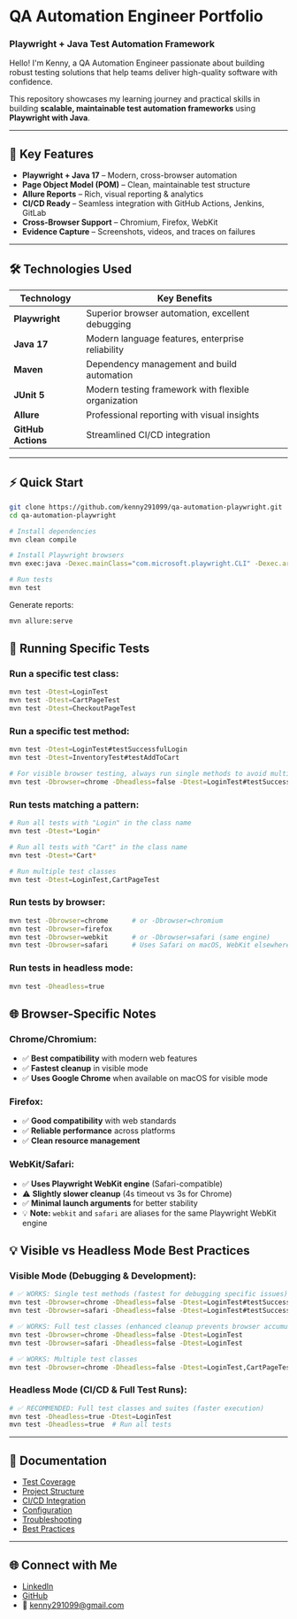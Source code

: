 # QA Automation Engineer Portfolio  
### Playwright + Java Test Automation Framework  

Hello! I'm Kenny, a QA Automation Engineer passionate about building robust testing solutions that help teams deliver high-quality software with confidence.  

This repository showcases my learning journey and practical skills in building **scalable, maintainable test automation frameworks** using **Playwright with Java**.  

---

## 🚀 Key Features
- **Playwright + Java 17** – Modern, cross-browser automation  
- **Page Object Model (POM)** – Clean, maintainable test structure  
- **Allure Reports** – Rich, visual reporting & analytics  
- **CI/CD Ready** – Seamless integration with GitHub Actions, Jenkins, GitLab  
- **Cross-Browser Support** – Chromium, Firefox, WebKit  
- **Evidence Capture** – Screenshots, videos, and traces on failures  

---

## 🛠️ Technologies Used

| Technology        | Key Benefits |
|-------------------|--------------|
| **Playwright**    | Superior browser automation, excellent debugging |
| **Java 17**       | Modern language features, enterprise reliability |
| **Maven**         | Dependency management and build automation |
| **JUnit 5**       | Modern testing framework with flexible organization |
| **Allure**        | Professional reporting with visual insights |
| **GitHub Actions**| Streamlined CI/CD integration |

---

## ⚡ Quick Start

```bash
git clone https://github.com/kenny291099/qa-automation-playwright.git
cd qa-automation-playwright

# Install dependencies
mvn clean compile

# Install Playwright browsers
mvn exec:java -Dexec.mainClass="com.microsoft.playwright.CLI" -Dexec.args="install"

# Run tests
mvn test
```

Generate reports:
```bash
mvn allure:serve
```

## 🎯 Running Specific Tests

### Run a specific test class:
```bash
mvn test -Dtest=LoginTest
mvn test -Dtest=CartPageTest
mvn test -Dtest=CheckoutPageTest
```

### Run a specific test method:
```bash
mvn test -Dtest=LoginTest#testSuccessfulLogin
mvn test -Dtest=InventoryTest#testAddToCart

# For visible browser testing, always run single methods to avoid multiple browser instances:
mvn test -Dbrowser=chrome -Dheadless=false -Dtest=LoginTest#testSuccessfulLogin
```

### Run tests matching a pattern:
```bash
# Run all tests with "Login" in the class name
mvn test -Dtest=*Login*

# Run all tests with "Cart" in the class name  
mvn test -Dtest=*Cart*

# Run multiple test classes
mvn test -Dtest=LoginTest,CartPageTest
```

### Run tests by browser:
```bash
mvn test -Dbrowser=chrome      # or -Dbrowser=chromium
mvn test -Dbrowser=firefox
mvn test -Dbrowser=webkit      # or -Dbrowser=safari (same engine)
mvn test -Dbrowser=safari      # Uses Safari on macOS, WebKit elsewhere
```

### Run tests in headless mode:
```bash
mvn test -Dheadless=true
```

## 🌐 **Browser-Specific Notes**

### **Chrome/Chromium:**
- ✅ **Best compatibility** with modern web features
- ✅ **Fastest cleanup** in visible mode
- ✅ **Uses Google Chrome** when available on macOS for visible mode

### **Firefox:**
- ✅ **Good compatibility** with web standards
- ✅ **Reliable performance** across platforms
- ✅ **Clean resource management**

### **WebKit/Safari:**
- ✅ **Uses Playwright WebKit engine** (Safari-compatible) 
- ⚠️ **Slightly slower cleanup** (4s timeout vs 3s for Chrome)
- ✅ **Minimal launch arguments** for better stability
- 💡 **Note:** `webkit` and `safari` are aliases for the same Playwright WebKit engine

## 💡 **Visible vs Headless Mode Best Practices**

### **Visible Mode (Debugging & Development):**
```bash
# ✅ WORKS: Single test methods (fastest for debugging specific issues)
mvn test -Dbrowser=chrome -Dheadless=false -Dtest=LoginTest#testSuccessfulLogin
mvn test -Dbrowser=safari -Dheadless=false -Dtest=LoginTest#testSuccessfulLogin

# ✅ WORKS: Full test classes (enhanced cleanup prevents browser accumulation)
mvn test -Dbrowser=chrome -Dheadless=false -Dtest=LoginTest
mvn test -Dbrowser=safari -Dheadless=false -Dtest=LoginTest

# ✅ WORKS: Multiple test classes
mvn test -Dbrowser=chrome -Dheadless=false -Dtest=LoginTest,CartPageTest
```

### **Headless Mode (CI/CD & Full Test Runs):**
```bash
# ✅ RECOMMENDED: Full test classes and suites (faster execution)
mvn test -Dheadless=true -Dtest=LoginTest
mvn test -Dheadless=true  # Run all tests
```

---

## 📖 Documentation
- [Test Coverage](./docs/test-coverage.md)  
- [Project Structure](./docs/project-structure.md)  
- [CI/CD Integration](./docs/ci-cd.md)  
- [Configuration](./docs/configuration.md)  
- [Troubleshooting](./docs/troubleshooting.md)  
- [Best Practices](./docs/framework-best-practices.md)  

---

## 🌐 Connect with Me
- [LinkedIn](https://www.linkedin.com/in/kenny-wirianto/)  
- [GitHub](https://github.com/kenny291099)  
- 📧 kenny291099@gmail.com  
